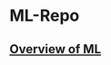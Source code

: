 # ML-Repo


## [Overview of ML](https://github.com/PretaxEnd9716/ML-Repo/blob/main/Overview%20of%20ML.pdf)

